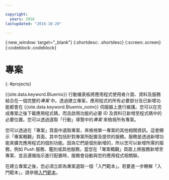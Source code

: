 ```yaml
---

copyright:
  years: 2016
lastupdated: "2016-10-20"

---
```

{:new_window: target="_blank"}
{:shortdesc: .shortdesc}
{:screen:.screen}
{:codeblock:.codeblock}

# 專案
{: #projects}

{{site.data.keyword.Bluemix}} 行動儀表板將應用程式使用者介面、資料及服務結合在一個完整的*專案* 中。透過建立專案，應用程式的所有必要部分及已新增功能都會在 {{site.data.keyword.Bluemix_notm}} 伺服器上進行維護。您可以在完成專案之後下載應用程式碼，而且啟用功能的必要 ID 及資料已新增至程式碼中的必要位置。您可以透過選取「行動」導覽中的*專案* 來檢視所有專案。  

您可以透過在「專案」頁面中選取專案，來檢視單一專案的其他相關資訊。這會顯示「專案概觀」頁面，其中包括針對專案所配置及提供的服務。服務是透過新增功能來擴充應用程式的個別功能。因為它們是個別新增的，所以您可以新增所需的服務，例如 Push 服務、鑑別或其他服務。當您在「專案概觀」頁面上將服務新增至專案、並且遵循指示進行配置時，服務會自動與您的應用程式相關聯。

在建立專案之後，您必須立即為專案選取一個「入門範本」。若要進一步瞭解「入門範本」，請參閱[入門範本](starters.html)。
